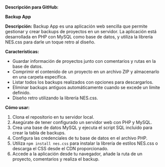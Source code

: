 **Descripción para GitHub:**

**Backup App**

**Descripción:**
Backup App es una aplicación web sencilla que permite gestionar y crear backups de proyectos en un servidor. La aplicación está desarrollada en PHP con MySQL como base de datos, y utiliza la librería NES.css para darle un toque retro al diseño.

**Características:**

- Guardar información de proyectos junto con comentarios y rutas en la base de datos.
- Comprimir el contenido de un proyecto en un archivo ZIP y almacenarlo en una carpeta específica.
- Listar todos los backups realizados con opciones para descargarlos.
- Eliminar backups antiguos automáticamente cuando se excede un límite definido.
- Diseño retro utilizando la librería NES.css.

**Cómo usar:**

1. Clona el repositorio en tu servidor local.
2. Asegúrate de tener configurado un servidor web con PHP y MySQL.
3. Crea una base de datos MySQL y ejecuta el script SQL incluido para crear la tabla de backups.
4. Configura las credenciales de tu base de datos en el archivo PHP.
5. Utiliza `npm install nes.css` para instalar la librería de estilos NES.css o descarga el CSS desde el CDN proporcionado.
6. Accede a la aplicación desde tu navegador, añade la ruta de un proyecto, comentarios y realiza el backup.
